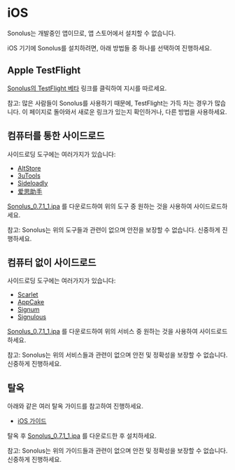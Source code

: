 # iOS

Sonolus는 개발중인 앱이므로, 앱 스토어에서 설치할 수 없습니다.

iOS 기기에 Sonolus를 설치하려면, 아래 방법들 중 하나를 선택하여 진행하세요.

## Apple TestFlight

[Sonolus의 TestFlight 베타](https://testflight.apple.com/join/mdFtAf92) 링크를 클릭하여 지시를 따르세요.

참고: 많은 사람들이 Sonolus를 사용하기 때문에, TestFlight는 가득 차는 경우가 많습니다. 이 페이지로 돌아와서 새로운 링크가 있는지 확인하거나, 다른 방법을 사용하세요.

## 컴퓨터를 통한 사이드로드

사이드로딩 도구에는 여러가지가 있습니다:

-   [AltStore](https://altstore.io)
-   [3uTools](http://3u.com)
-   [Sideloadly](https://sideloadly.io)
-   [爱思助手](https://www.i4.cn)

[Sonolus_0.7.1_1.ipa](https://sonolus.com/download/Sonolus_0.7.1_1.ipa) 를 다운로드하여 위의 도구 중 원하는 것을 사용하여 사이드로드하세요.

참고: Sonolus는 위의 도구들과 관련이 없으며 안전을 보장할 수 없습니다. 신중하게 진행하세요.

## 컴퓨터 없이 사이드로드

사이드로딩 도구에는 여러가지가 있습니다:

-   [Scarlet](https://usescarlet.com)
-   [AppCake](https://www.iphonecake.com)
-   [Signum](https://signumsign.me)
-   [Signulous](https://www.signulous.com)

[Sonolus_0.7.1_1.ipa](https://sonolus.com/download/Sonolus_0.7.1_1.ipa) 를 다운로드하여 위의 서비스 중 원하는 것을 사용하여 사이드로드하세요.

참고: Sonolus는 위의 서비스들과 관련이 없으며 안전 및 정확성을 보장할 수 없습니다. 신중하게 진행하세요.

## 탈옥

아래와 같은 여러 탈옥 가이드를 참고하여 진행하세요.

-   [iOS 가이드](https://ios.cfw.guide)

탈옥 후 [Sonolus_0.7.1_1.ipa](https://sonolus.com/download/Sonolus_0.7.1_1.ipa) 를 다운로드한 후 설치하세요.

참고: Sonolus는 위의 가이드들과 관련이 없으며 안전 및 정확성을 보장할 수 없습니다. 신중하게 진행하세요.
